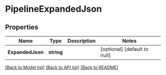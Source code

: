 # PipelineExpandedJson

## Properties
Name | Type | Description | Notes
------------ | ------------- | ------------- | -------------
**ExpandedJson** | **string** |  | [optional] [default to null]

[[Back to Model list]](../README.md#documentation-for-models) [[Back to API list]](../README.md#documentation-for-api-endpoints) [[Back to README]](../README.md)

